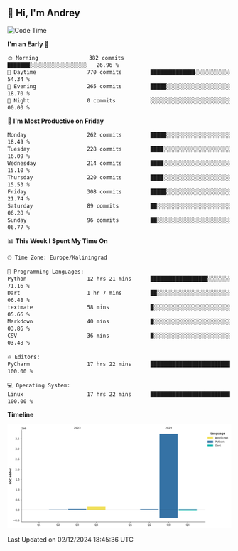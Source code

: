 ## 👋 Hi, I'm Andrey

<!--START_SECTION:waka-->
![Code Time](http://img.shields.io/badge/Code%20Time-607%20hrs%2057%20mins-blue)

**I'm an Early 🐤** 

```text
🌞 Morning                382 commits         ███████░░░░░░░░░░░░░░░░░░   26.96 % 
🌆 Daytime                770 commits         ██████████████░░░░░░░░░░░   54.34 % 
🌃 Evening                265 commits         █████░░░░░░░░░░░░░░░░░░░░   18.70 % 
🌙 Night                  0 commits           ░░░░░░░░░░░░░░░░░░░░░░░░░   00.00 % 
```
📅 **I'm Most Productive on Friday** 

```text
Monday                   262 commits         █████░░░░░░░░░░░░░░░░░░░░   18.49 % 
Tuesday                  228 commits         ████░░░░░░░░░░░░░░░░░░░░░   16.09 % 
Wednesday                214 commits         ████░░░░░░░░░░░░░░░░░░░░░   15.10 % 
Thursday                 220 commits         ████░░░░░░░░░░░░░░░░░░░░░   15.53 % 
Friday                   308 commits         █████░░░░░░░░░░░░░░░░░░░░   21.74 % 
Saturday                 89 commits          ██░░░░░░░░░░░░░░░░░░░░░░░   06.28 % 
Sunday                   96 commits          ██░░░░░░░░░░░░░░░░░░░░░░░   06.77 % 
```


📊 **This Week I Spent My Time On** 

```text
🕑︎ Time Zone: Europe/Kaliningrad

💬 Programming Languages: 
Python                   12 hrs 21 mins      ██████████████████░░░░░░░   71.16 % 
Dart                     1 hr 7 mins         ██░░░░░░░░░░░░░░░░░░░░░░░   06.48 % 
textmate                 58 mins             █░░░░░░░░░░░░░░░░░░░░░░░░   05.66 % 
Markdown                 40 mins             █░░░░░░░░░░░░░░░░░░░░░░░░   03.86 % 
CSV                      36 mins             █░░░░░░░░░░░░░░░░░░░░░░░░   03.48 % 

🔥 Editors: 
PyCharm                  17 hrs 22 mins      █████████████████████████   100.00 % 

💻 Operating System: 
Linux                    17 hrs 22 mins      █████████████████████████   100.00 % 
```

**Timeline**

![Lines of Code chart](https://raw.githubusercontent.com/Mist3s/Mist3s/main/assets/bar_graph.png)


 Last Updated on 02/12/2024 18:45:36 UTC
<!--END_SECTION:waka-->


